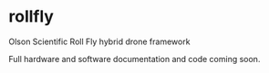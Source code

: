 # rollfly
Olson Scientific Roll Fly hybrid drone framework

Full hardware and software documentation and code coming soon.
